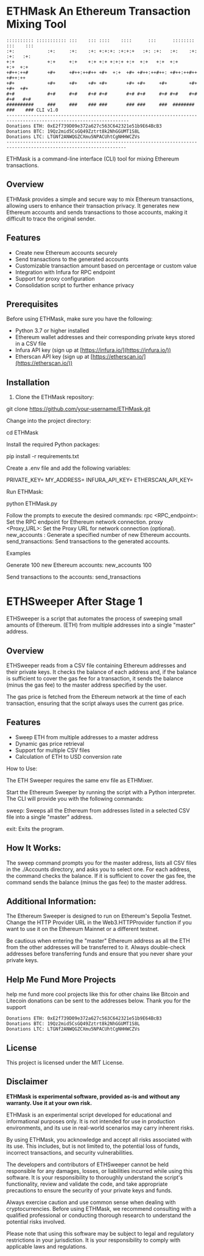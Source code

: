 # ETHMask An Ethereum Transaction Mixing Tool

    :::::::::: ::::::::::: :::    ::: ::::    ::::      :::      ::::::::  :::    ::: 
    :+:            :+:     :+:    :+: +:+:+: :+:+:+   :+: :+:   :+:    :+: :+:   :+:  
    +:+            +:+     +:+    +:+ +:+ +:+:+ +:+  +:+   +:+  +:+        +:+  +:+   
    +#++:++#       +#+     +#++:++#++ +#+  +:+  +#+ +#++:++#++: +#++:++#++ +#++:++    
    +#+            +#+     +#+    +#+ +#+       +#+ +#+     +#+        +#+ +#+  +#+   
    #+#            #+#     #+#    #+# #+#       #+# #+#     #+# #+#    #+# #+#   #+#  
    ##########     ###     ###    ### ###       ### ###     ###  ########  ###    ### CLI v1.0
    -------------------------------------------------------------------------------------------------------------------
    Donations ETH: 0xE2f739D09e372a627c563C642321e51b9E64BcB3
    Donations BTC: 19Qz2mid5CsGQ49Zztrt8k2NhGGUMT1S8L
    Donations LTC: LTGNf2ANWQGZCXmu5NPACUhtCgNHHWCZVs
    ------------------------------------------------------------------------------------------------------------------

ETHMask is a command-line interface (CLI) tool for mixing Ethereum transactions.

## Overview

ETHMask provides a simple and secure way to mix Ethereum transactions, allowing users to enhance their transaction privacy. It generates new Ethereum accounts and sends transactions to those accounts, making it difficult to trace the original sender.

## Features

- Create new Ethereum accounts securely
- Send transactions to the generated accounts
- Customizable transaction amount based on percentage or custom value
- Integration with Infura for RPC endpoint
- Support for proxy configuration
- Consolidation script to further enhance privacy

## Prerequisites

Before using ETHMask, make sure you have the following:

- Python 3.7 or higher installed
- Ethereum wallet addresses and their corresponding private keys stored in a CSV file
- Infura API key (sign up at [https://infura.io/](https://infura.io/))
- Etherscan API key (sign up at [https://etherscan.io/](https://etherscan.io/))

## Installation

1. Clone the ETHMask repository:

git clone https://github.com/your-username/ETHMask.git

Change into the project directory:

cd ETHMask

Install the required Python packages:

pip install -r requirements.txt

Create a .env file and add the following variables:

PRIVATE_KEY=<your-private-key>
MY_ADDRESS=<your-wallet-address>
INFURA_API_KEY=<your-infura-api-key>
ETHERSCAN_API_KEY=<your-etherscan-api-key>

Run ETHMask:

python ETHMask.py

Follow the prompts to execute the desired commands:
rpc <RPC_endpoint>: Set the RPC endpoint for Ethereum network connection.
proxy <Proxy_URL>: Set the Proxy URL for network connection (optional).
new_accounts <number>: Generate a specified number of new Ethereum accounts.
send_transactions: Send transactions to the generated accounts.

Examples

Generate 100 new Ethereum accounts:
new_accounts 100

Send transactions to the accounts:
send_transactions

# ETHSweeper After Stage 1

ETHSweeper is a script that automates the process of sweeping small amounts of Ethereum.
(ETH) from multiple addresses into a single "master" address.

## Overview

ETHSweeper reads from a CSV file containing Ethereum addresses and their private keys. It checks the balance of each address and, if the balance is sufficient to cover the gas fee for a transaction, it sends the balance (minus the gas fee) to the master address specified by the user.

The gas price is fetched from the Ethereum network at the time of each transaction, ensuring that the script always uses the current gas price.

## Features

- Sweep ETH from multiple addresses to a master address
- Dynamic gas price retrieval
- Support for multiple CSV files
- Calculation of ETH to USD conversion rate

How to Use:

The ETH Sweeper requires the same env file as ETHMixer.

Start the Ethereum Sweeper by running the script with a Python interpreter. The CLI will provide you with the following commands:

sweep: Sweeps all the Ethereum from addresses listed in a selected CSV file into a single "master" address.

exit: Exits the program.

## How It Works:
The sweep command prompts you for the master address, lists all CSV files in the ./Accounts directory, and asks you to select one. For each address, the command checks the balance. If it is sufficient to cover the gas fee, the command sends the balance (minus the gas fee) to the master address.

## Additional Information:
The Ethereum Sweeper is designed to run on Ethereum's Sepolia Testnet. Change the HTTP Provider URL in the Web3.HTTPProvider function if you want to use it on the Ethereum Mainnet or a different testnet.

Be cautious when entering the "master" Ethereum address as all the ETH from the other addresses will be transferred to it. Always double-check addresses before transferring funds and ensure that you never share your private keys.

## Help Me Fund More Projects

help me fund more cool projects like this for other chains like Bitcoin and Litecoin donations can be sent to the addresses below.
Thank you for the support 

    Donations ETH: 0xE2f739D09e372a627c563C642321e51b9E64BcB3
    Donations BTC: 19Qz2mid5CsGQ49Zztrt8k2NhGGUMT1S8L
    Donations LTC: LTGNf2ANWQGZCXmu5NPACUhtCgNHHWCZVs

## License
This project is licensed under the MIT License.

## Disclaimer

**ETHMask is experimental software, provided as-is and without any warranty. Use it at your own risk.**

ETHMask is an experimental script developed for educational and informational purposes only. It is not intended for use in production environments, and its use in real-world scenarios may carry inherent risks.

By using ETHMask, you acknowledge and accept all risks associated with its use. This includes, but is not limited to, the potential loss of funds, incorrect transactions, and security vulnerabilities.

The developers and contributors of ETHSweeper cannot be held responsible for any damages, losses, or liabilities incurred while using this software. It is your responsibility to thoroughly understand the script's functionality, review and validate the code, and take appropriate precautions to ensure the security of your private keys and funds.

Always exercise caution and use common sense when dealing with cryptocurrencies. Before using ETHMask, we recommend consulting with a qualified professional or conducting thorough research to understand the potential risks involved.

Please note that using this software may be subject to legal and regulatory restrictions in your jurisdiction. It is your responsibility to comply with applicable laws and regulations.
